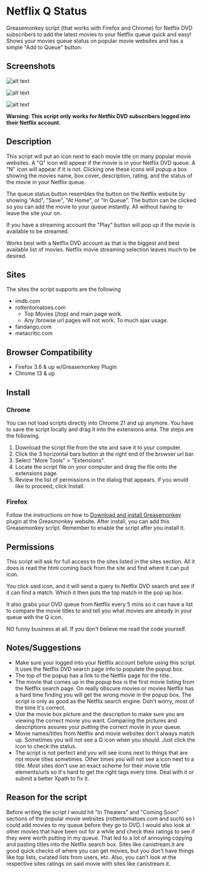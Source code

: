 # Netflix Q Status

Greasemonkey script (that works with Firefox and Chrome) for Netflix DVD subscribers to add the latest movies to your Netflix queue quick and easy! Shows your movies queue status on popular movie websites and has a simple "Add to Queue" button.

## Screenshots
![alt text](http://i.imgur.com/mYb7YvN.png "add to queue and streaming play button example")

![alt text](http://i.imgur.com/Oyy3OaY.png "save to queue button example")

![alt text](http://i.imgur.com/iQ9qwDo.png "save to queue button example")


**Warning: This script only works for Netflix DVD subscribers logged into their Netflix account.**

## Description
This script will put an icon next to each movie title on many popular movie websites. A "Q" icon will appear if the movie is in your Netflix DVD queue. A "N" icon will appear if it is not. Clicking one these icons will popup a box showing the movies name, box cover, description, rating, and the status of the movie in your Netflix queue.
 
The queue status button resembles the button on the Netflix website by showing "Add", "Save", "At Home", or "In Queue". The button can be clicked so you can add the movie to your queue instantly. All without having to leave the site your on.

If you have a streaming account the "Play" button will pop up if the movie is available to be streamed.

Works best with a Netflix DVD account as that is the biggest and best available list of movies. Netflix movie streaming selection leaves much to be desired. 

## Sites
The sites the script supports are the following

* imdb.com
* rottentomatoes.com
  * Top Movies (/top) and main page work.
  * Any /browse url pages will not work. To much ajax usage.
* fandango.com
* metacritic.com

## Browser Compatibility
* Firefox 3.6 & up w/Greasemonkey Plugin
* Chrome 13 & up

## Install

### Chrome
You can not load scripts directly into Chrome 21 and up anymore. You have to save the script locally and drag it into the extensions area. The steps are the following.

1. Download the script file from the site and save it to your computer.
2. Click the 3 horizontal bars button at the right end of the browser url bar.
3. Select "More Tools" > "Extensions".
4. Locate the script file on your computer and drag the file onto the extensions page.
5. Review the list of permissions in the dialog that appears. If you would like to proceed, click Install.

### Firefox
Follow the instructions on how to [Download and install Greasemonkey](http://www.greasespot.net/) plugin at the Greasmonkey website. After install, you can add this Greasemonkey script. Remember to enable the script after you install it. 

## Permissions
This script will ask for full access to the sites listed in the sites section. All it does is read the html coming back from the site and find where it can put icon.

You click said icon, and it will send a query to Netflix DVD search and see if it can find a match. Which it then puts the top match in the pop up box.

It also grabs your DVD queue from Netflix every 5 mins so it can have a list to compare the movie titles to and tell you what movies are already in your queue with the Q icon.

NO funny business at all. If you don't believe me read the code yourself.

## Notes/Suggestions
* Make sure your logged into your Netflix account before using this script. It uses the Netflix DVD search page info to populate the popup box.
* The top of the popup has a link to the Netflix page for the title..
* The movie that comes up in the popup box is the first movie listing from the Netflix search page. On really obscure movies or movies Netflix has a hard time finding you will get the wrong movie in the popup box. The script is only as good as the Netflix search engine. Don't worry, most of the time it's correct.
* Use the movie box picture and the description to make sure you are viewing the correct movie you want. Comparing the pictures and descriptions assures your putting the correct movie in your queue.
* Movie names/titles from Netflix and movie websites don't always match up. Sometimes you will not see a Q icon when you should. Just click the icon to check the status.
* The script is not perfect and you will see icons next to things that are not movie titles sometimes. Other times you will not see a icon next to a title. Most sites don't use an exact scheme for their movie title elements/urls so it's hard to get the right tags every time. Deal with it or submit a better Xpath to fix it.

## Reason for the script
Before writing the script I would hit "In Theaters" and "Coming Soon" sections of the popular movie websites (rottentomatoes.com and such) so I could add movies to my queue before they go to DVD. I would also look at other movies that have been out for a while and check their ratings to see if they were worth putting in my queue. That led to a lot of annoying copying and pasting titles into the Netflix search box. Sites like canistream.it are good quick checks of where you can get movies, but you don't have things like top lists, curated lists from users, etc. Also, you can't look at the respective sites ratings on said movie with sites like canistream.it.
